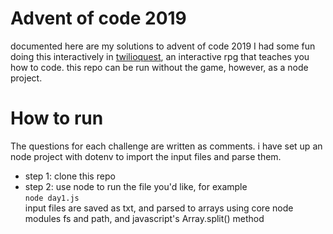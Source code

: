 # Advent of code 2019

documented here are my solutions to advent of code 2019
I had some fun doing this interactively in [twilioquest](https://twilio.com/quest), an interactive rpg that teaches you how to code.
this repo can be run without the game, however, as a node project.

# How to run

The questions for each challenge are written as comments.
i have set up an node project with dotenv to import the input files and parse them.

- step 1: clone this repo
- step 2: use node to run the file you'd like, for example  
  `node day1.js`  
   input files are saved as txt, and parsed to arrays using core node modules fs and path, and javascript's Array.split() method
